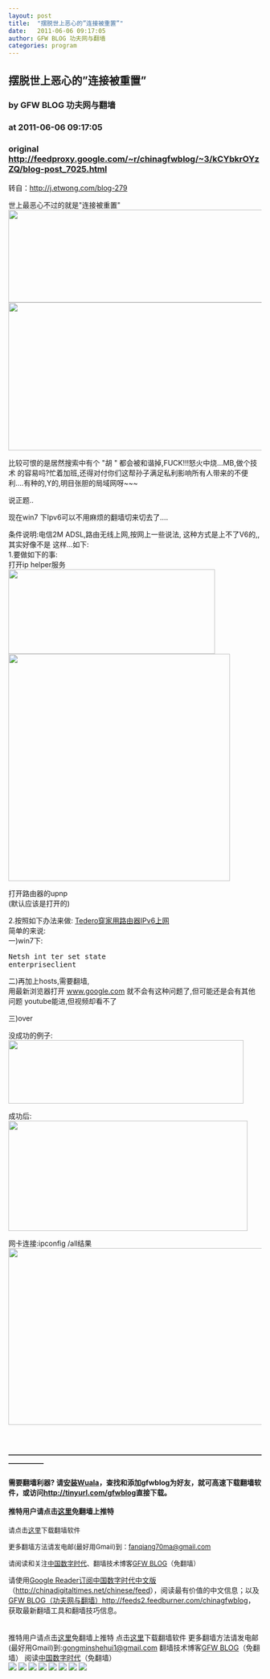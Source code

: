 ```yaml
---
layout: post
title:  "摆脱世上恶心的”连接被重置”"
date:   2011-06-06 09:17:05
author: GFW BLOG 功夫网与翻墙
categories: program
---
```


## 摆脱世上恶心的”连接被重置”
### by GFW BLOG 功夫网与翻墙
### at 2011-06-06 09:17:05
### original <http://feedproxy.google.com/~r/chinagfwblog/~3/kCYbkrOYzZQ/blog-post_7025.html>

转自：<a href="http://j.etwong.com/blog-279">http://j.etwong.com/blog-279</a><br><div><div><div><div><p>世上最恶心不过的就是"连接被重置"<br> <img alt="" src="http://www.yesure.net/wp-content/uploads/2010/08/bas.png" height="184" width="617"><br> <img alt="" src="http://www.yesure.net/wp-content/uploads/2010/08/223.png" height="294" width="710"></p> <p>比较可恨的是居然搜索中有个 "胡 " 都会被和谐掉,FUCK!!!怒火中烧…MB,做个技术 的容易吗?忙着加班,还得对付你们这帮孙子满足私利影响所有人带来的不便利….有种的,Y的,明目张胆的局域网呀~~~</p> <p>说正题..</p> <p>现在win7 下Ipv6可以不用麻烦的翻墙切来切去了…. <span></span></p> <p>条件说明:电信2M ADSL,路由无线上网,按网上一些说法, 这种方式是上不了V6的,,其实好像不是 这样…如下:<br> 1.要做如下的事:<br> 打开ip helper服务<br> <a href="http://j.etwong.com/wp-content/uploads/2011/06/0002.jpg"><img src="http://j.etwong.com/wp-content/uploads/2011/06/0002.jpg" alt="" height="168" width="411"></a><br> <a href="http://j.etwong.com/wp-content/uploads/2011/06/0003.jpg"><img src="http://j.etwong.com/wp-content/uploads/2011/06/0003.jpg" alt="" height="451" width="441"></a></p> <p>打开路由器的upnp<br> (默认应该是打开的)</p> <p>2.按照如下办法来做: <a href="http://neolee.com/web/tedero-ipv6-internet-through-home-router/">Tedero穿家用路由器IPv6上网</a><br> 简单的来说:<br> 一)win7下:</p> <pre>Netsh int ter set state enterpriseclient </pre> <p>二)再加上hosts,需要翻墙,<br> 用最新浏览器打开 <a href="http://www.google.com">www.google.com</a> 就不会有这种问题了,但可能还是会有其他问题 youtube能进,但视频却看不了</p> <p>三)over</p> <p>没成功的例子:<br> <a href="http://j.etwong.com/wp-content/uploads/2011/06/0004.jpg"><img src="http://j.etwong.com/wp-content/uploads/2011/06/0004.jpg" alt="" height="126" width="468"></a></p> <p>成功后:<br> <a href="http://j.etwong.com/wp-content/uploads/2011/06/0005.jpg"><img src="http://j.etwong.com/wp-content/uploads/2011/06/0005.jpg" alt="" height="219" width="476"></a></p> <p>网卡连接:ipconfig /all结果<br> <a href="http://j.etwong.com/wp-content/uploads/2011/06/0006.jpg"><img src="http://j.etwong.com/wp-content/uploads/2011/06/0006.jpg" alt="" height="351" width="639"></a></p></div></div></div></div><br> <h4>―――――――――――――――――――――――――――――――――――――――――</h4><h4>需要翻墙利器? 请<a href="http://www.chinagfw.org/2011/04/wuala_18.html?utm_source=feedburner&amp;utm_medium=feed&amp;utm_campaign=Feed%3A+chinagfwblog+%28GFW+Blog%EF%BC%88%E5%8A%9F%E5%A4%AB%E7%BD%91%E4%B8%8E%E7%BF%BB%E5%A2%99%EF%BC%89%29">安装Wuala</a>，查找和添加gfwblog为好友，就可高速下载翻墙软件，或访问<a href="http://tinyurl.com/gfwblog"><b>http://tinyurl.com/gfwblog</b></a>直接下载。<br> <br>推特用户请点击<a href="http://qinzhigang.in/login.php">这里</a>免翻墙上推特</h4><p><font size="2">请点击<a href="https://sesawe.net/-Tools-zh-.html">这里</a>下载翻墙软件 <br></font></p><p><font size="2">更多翻墙方法请发电邮(最好用Gmail)到：<a href="mailto:fanqiang70ma@gmail.com">fanqiang70ma@gmail.com</a> <br> </font></p><p><font size="2">请阅读和关注<a href="https://www.google.com/profiles/112915952962578336480">中国数字时代</a>、</font><small><font size="2">翻墙技术博客<a href="https://www.google.com/profiles/chinagfwblog">GFW BLOG</a>（免翻墙） <br> </font></small></p>请使用<a href="https://www.google.com/reader/view/">Google Reader</a><a href="https://www.google.com/reader/view/feed/http://chinadigitaltimes.net/chinese/feed">订阅中国数字时代中文版</a>（<a href="http://chinadigitaltimes.net/chinese/feed">http://chinadigitaltimes.net/chinese/feed</a>），阅读最有价值的中文信息；以及<a href="https://www.google.com/reader/view/feed/http://feeds2.feedburner.com/chinagfwblog">GFW BLOG（功夫网与翻墙）</a><a href="http://feeds2.feedburner.com/chinagfwblog">http://feeds2.feedburner.com/chinagfwblog</a>，获取最新翻墙工具和翻墙技巧信息。<br> <br> <br> <div>推特用户请点击<a href="http://edu20.in/login.php">这里</a>免翻墙上推特
点击<a href="http://fanqiangsesawe.info">这里</a>下载翻墙软件
更多翻墙方法请发电邮(最好用Gmail)到:gongminshehui1@gmail.com
翻墙技术博客<a href="https://www.google.com/profiles/chinagfwblog">GFW BLOG</a>（免翻墙） 
阅读<a href="http://www.google.com/profiles/112915952962578336480#">中国数字时代</a>（免翻墙）<img width="1" height="1" src="https://blogger.googleusercontent.com/tracker/5500297126185736776-1744763034791275343?l=www.chinagfw.org" alt=""></div><div>
<a href="http://feeds.feedburner.com/~ff/chinagfwblog?a=kCYbkrOYzZQ:zPbnPuJt5VY:yIl2AUoC8zA"><img src="http://feeds.feedburner.com/~ff/chinagfwblog?d=yIl2AUoC8zA" border="0"></a> <a href="http://feeds.feedburner.com/~ff/chinagfwblog?a=kCYbkrOYzZQ:zPbnPuJt5VY:-BTjWOF_DHI"><img src="http://feeds.feedburner.com/~ff/chinagfwblog?i=kCYbkrOYzZQ:zPbnPuJt5VY:-BTjWOF_DHI" border="0"></a> <a href="http://feeds.feedburner.com/~ff/chinagfwblog?a=kCYbkrOYzZQ:zPbnPuJt5VY:F7zBnMyn0Lo"><img src="http://feeds.feedburner.com/~ff/chinagfwblog?i=kCYbkrOYzZQ:zPbnPuJt5VY:F7zBnMyn0Lo" border="0"></a> <a href="http://feeds.feedburner.com/~ff/chinagfwblog?a=kCYbkrOYzZQ:zPbnPuJt5VY:V_sGLiPBpWU"><img src="http://feeds.feedburner.com/~ff/chinagfwblog?i=kCYbkrOYzZQ:zPbnPuJt5VY:V_sGLiPBpWU" border="0"></a> <a href="http://feeds.feedburner.com/~ff/chinagfwblog?a=kCYbkrOYzZQ:zPbnPuJt5VY:qj6IDK7rITs"><img src="http://feeds.feedburner.com/~ff/chinagfwblog?d=qj6IDK7rITs" border="0"></a> <a href="http://feeds.feedburner.com/~ff/chinagfwblog?a=kCYbkrOYzZQ:zPbnPuJt5VY:l6gmwiTKsz0"><img src="http://feeds.feedburner.com/~ff/chinagfwblog?d=l6gmwiTKsz0" border="0"></a> <a href="http://feeds.feedburner.com/~ff/chinagfwblog?a=kCYbkrOYzZQ:zPbnPuJt5VY:gIN9vFwOqvQ"><img src="http://feeds.feedburner.com/~ff/chinagfwblog?i=kCYbkrOYzZQ:zPbnPuJt5VY:gIN9vFwOqvQ" border="0"></a> <a href="http://feeds.feedburner.com/~ff/chinagfwblog?a=kCYbkrOYzZQ:zPbnPuJt5VY:TzevzKxY174"><img src="http://feeds.feedburner.com/~ff/chinagfwblog?d=TzevzKxY174" border="0"></a>
</div><img src="http://feeds.feedburner.com/~r/chinagfwblog/~4/kCYbkrOYzZQ" height="1" width="1">